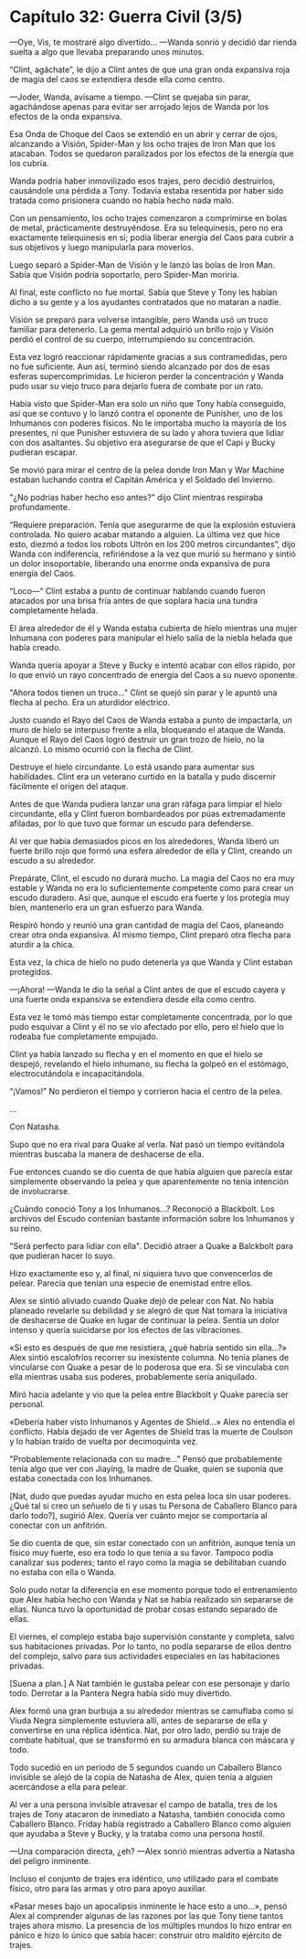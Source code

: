 
# Capítulo 32: Guerra Civil (3/5)


—Oye, Vis, te mostraré algo divertido… —Wanda sonrió y decidió dar rienda suelta a algo que llevaba preparando unos minutos.

“Clint, agáchate”, le dijo a Clint antes de que una gran onda expansiva roja de magia del caos se extendiera desde ella como centro.

—Joder, Wanda, avísame a tiempo. —Clint se quejaba sin parar, agachándose apenas para evitar ser arrojado lejos de Wanda por los efectos de la onda expansiva.

Esa Onda de Choque del Caos se extendió en un abrir y cerrar de ojos, alcanzando a Visión, Spider-Man y los ocho trajes de Iron Man que los atacaban. Todos se quedaron paralizados por los efectos de la energía que los cubría.

Wanda podría haber inmovilizado esos trajes, pero decidió destruirlos, causándole una pérdida a Tony. Todavía estaba resentida por haber sido tratada como prisionera cuando no había hecho nada malo.

Con un pensamiento, los ocho trajes comenzaron a comprimirse en bolas de metal, prácticamente destruyéndose. Era su telequinesis, pero no era exactamente telequinesis en sí; podía liberar energía del Caos para cubrir a sus objetivos y luego manipularla para moverlos. 

Luego separó a Spider-Man de Visión y le lanzó las bolas de Iron Man. Sabía que Visión podría soportarlo, pero Spider-Man moriría.

Al final, este conflicto no fue mortal. Sabía que Steve y Tony les habían dicho a su gente y a los ayudantes contratados que no mataran a nadie.

Visión se preparó para volverse intangible, pero Wanda usó un truco familiar para detenerlo. La gema mental adquirió un brillo rojo y Visión perdió el control de su cuerpo, interrumpiendo su concentración.

Esta vez logró reaccionar rápidamente gracias a sus contramedidas, pero no fue suficiente. Aun así, terminó siendo alcanzado por dos de esas esferas supercomprimidas. Le hicieron perder la concentración y Wanda pudo usar su viejo truco para dejarlo fuera de combate por un rato. 

Había visto que Spider-Man era solo un niño que Tony había conseguido, así que se contuvo y lo lanzó contra el oponente de Punisher, uno de los Inhumanos con poderes físicos. No le importaba mucho la mayoría de los presentes, ni que Punisher estuviera de su lado y ahora tuviera que lidiar con dos asaltantes. Su objetivo era asegurarse de que el Capi y Bucky pudieran escapar.

Se movió para mirar el centro de la pelea donde Iron Man y War Machine estaban luchando contra el Capitán América y el Soldado del Invierno.

"¿No podrías haber hecho eso antes?" dijo Clint mientras respiraba profundamente.

“Requiere preparación. Tenía que asegurarme de que la explosión estuviera controlada. No quiero acabar matando a alguien. La última vez que hice esto, diezmó a todos los robots Ultrón en los 200 metros circundantes”, dijo Wanda con indiferencia, refiriéndose a la vez que murió su hermano y sintió un dolor insoportable, liberando una enorme onda expansiva de pura energía del Caos.

“Loco—“ Clint estaba a punto de continuar hablando cuando fueron atacados por una brisa fría antes de que soplara hacia una tundra completamente helada.

El área alrededor de él y Wanda estaba cubierta de hielo mientras una mujer Inhumana con poderes para manipular el hielo salía de la niebla helada que había creado.

Wanda quería apoyar a Steve y Bucky e intentó acabar con ellos rápido, por lo que envió un rayo concentrado de energía del Caos a su nuevo oponente.

"Ahora todos tienen un truco..." Clint se quejó sin parar y le apuntó una flecha al pecho. Era un aturdidor eléctrico.

Justo cuando el Rayo del Caos de Wanda estaba a punto de impactarla, un muro de hielo se interpuso frente a ella, bloqueando el ataque de Wanda. Aunque el Rayo del Caos logró destruir un gran trozo de hielo, no la alcanzó. Lo mismo ocurrió con la flecha de Clint.

Destruye el hielo circundante. Lo está usando para aumentar sus habilidades. Clint era un veterano curtido en la batalla y pudo discernir fácilmente el origen del ataque.

Antes de que Wanda pudiera lanzar una gran ráfaga para limpiar el hielo circundante, ella y Clint fueron bombardeados por púas extremadamente afiladas, por lo que tuvo que formar un escudo para defenderse.

Al ver que había demasiados picos en los alrededores, Wanda liberó un fuerte brillo rojo que formó una esfera alrededor de ella y Clint, creando un escudo a su alrededor.

Prepárate, Clint, el escudo no durará mucho. La magia del Caos no era muy estable y Wanda no era lo suficientemente competente como para crear un escudo duradero. Así que, aunque el escudo era fuerte y los protegía muy bien, mantenerlo era un gran esfuerzo para Wanda.

Respiró hondo y reunió una gran cantidad de magia del Caos, planeando crear otra onda expansiva. Al mismo tiempo, Clint preparó otra flecha para aturdir a la chica.

Esta vez, la chica de hielo no pudo detenerla ya que Wanda y Clint estaban protegidos.

—¡Ahora! —Wanda le dio la señal a Clint antes de que el escudo cayera y una fuerte onda expansiva se extendiera desde ella como centro.

Esta vez le tomó más tiempo estar completamente concentrada, por lo que pudo esquivar a Clint y él no se vio afectado por ello, pero el hielo que lo rodeaba fue completamente empujado.

Clint ya había lanzado su flecha y en el momento en que el hielo se despejó, revelando el hielo inhumano, su flecha la golpeó en el estómago, electrocutándola e incapacitándola.

“¡Vamos!” No perdieron el tiempo y corrieron hacia el centro de la pelea.

…

Con Natasha.

Supo que no era rival para Quake al verla. Nat pasó un tiempo evitándola mientras buscaba la manera de deshacerse de ella.

Fue entonces cuando se dio cuenta de que había alguien que parecía estar simplemente observando la pelea y que aparentemente no tenía intención de involucrarse.

¿Cuándo conoció Tony a los Inhumanos...? Reconoció a Blackbolt. Los archivos del Escudo contenían bastante información sobre los Inhumanos y su reino.

"Será perfecto para lidiar con ella". Decidió atraer a Quake a Balckbolt para que pudieran hacer lo suyo.

Hizo exactamente eso y, al final, ni siquiera tuvo que convencerlos de pelear. Parecía que tenían una especie de enemistad entre ellos.

Alex se sintió aliviado cuando Quake dejó de pelear con Nat. No había planeado revelarle su debilidad y se alegró de que Nat tomara la iniciativa de deshacerse de Quake en lugar de continuar la pelea. Sentía un dolor intenso y quería suicidarse por los efectos de las vibraciones.

«Si esto es después de que me resistiera, ¿qué habría sentido sin ella...?» Alex sintió escalofríos recorrer su inexistente columna. No tenía planes de vincularse con Quake a pesar de lo poderosa que era. Si se vinculaba con ella mientras usaba sus poderes, probablemente sería aniquilado.

Miró hacia adelante y vio que la pelea entre Blackbolt y Quake parecía ser personal.

«Debería haber visto Inhumanos y Agentes de Shield…» Alex no entendía el conflicto. Había dejado de ver Agentes de Shield tras la muerte de Coulson y lo habían traído de vuelta por decimoquinta vez.

"Probablemente relacionada con su madre..." Pensó que probablemente tenía algo que ver con Jiaying, la madre de Quake, quien se suponía que estaba conectada con los Inhumanos.

[Nat, dudo que puedas ayudar mucho en esta pelea loca sin usar poderes. ¿Qué tal si creo un señuelo de ti y usas tu Persona de Caballero Blanco para darlo todo?], sugirió Alex. Quería ver cuánto mejor se comportaría al conectar con un anfitrión.

Se dio cuenta de que, sin estar conectado con un anfitrión, aunque tenía un físico muy fuerte, eso era todo lo que tenía a su favor. Tampoco podía canalizar sus poderes; tanto el rayo como la magia se debilitaban cuando no estaba con ella o Wanda.

Solo pudo notar la diferencia en ese momento porque todo el entrenamiento que Alex había hecho con Wanda y Nat se había realizado sin separarse de ellas. Nunca tuvo la oportunidad de probar cosas estando separado de ellas.

El viernes, el complejo estaba bajo supervisión constante y completa, salvo sus habitaciones privadas. Por lo tanto, no podía separarse de ellos dentro del complejo, salvo para sus actividades especiales en las habitaciones privadas.

[Suena a plan.] A Nat también le gustaba pelear con ese personaje y darlo todo. Derrotar a la Pantera Negra había sido muy divertido.

Alex formó una gran burbuja a su alrededor mientras se camuflaba como si Viuda Negra simplemente estuviera allí, antes de separarse de ella y convertirse en una réplica idéntica. Nat, por otro lado, perdió su traje de combate habitual, que se transformó en su armadura blanca con máscara y todo.

Todo sucedió en un período de 5 segundos cuando un Caballero Blanco invisible se alejó de la copia de Natasha de Alex, quien tenía a alguien acercándose a ella para pelear.

Al ver a una persona invisible atravesar el campo de batalla, tres de los trajes de Tony atacaron de inmediato a Natasha, también conocida como Caballero Blanco. Friday había registrado a Caballero Blanco como alguien que ayudaba a Steve y Bucky, y la trataba como una persona hostil.

—Una comparación directa, ¿eh? —Alex sonrió mientras advertía a Natasha del peligro inminente.

Incluso el conjunto de trajes era idéntico, uno utilizado para el combate físico, otro para las armas y otro para apoyo auxiliar.

«Pasar meses bajo un apocalipsis inminente le hace esto a uno...», pensó Alex al comprender algunas de las razones por las que Tony tiene tantos trajes ahora mismo. La presencia de los múltiples mundos lo hizo entrar en pánico e hizo lo único que sabía hacer: construir otro maldito ejército de trajes.
